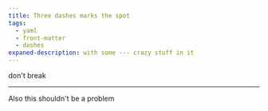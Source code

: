 ```yaml
---
title: Three dashes marks the spot
tags:
  - yaml
  - front-matter
  - dashes
expaned-description: with some --- crazy stuff in it
---
```


don't break

---

Also this shouldn't be a problem


